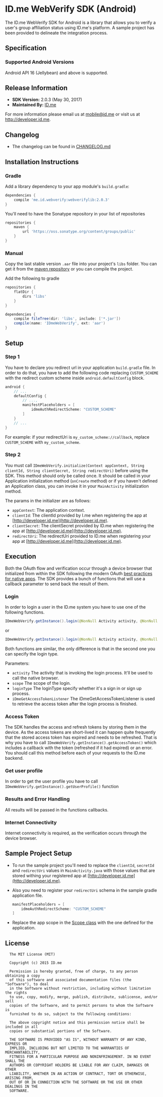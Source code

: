 # ID.me WebVerify SDK (Android)
The ID.me WebVerify SDK for Android is a library that allows you to verify a user's group affiliation status using
ID.me's platform. A sample project has been provided to delineate the integration process.

## Specification
### Supported Android Versions

Android API 16 (Jellybean) and above is supported.

## Release Information
- **SDK Version:** 2.0.3 (May 30, 2017)
- **Maintained By:** [ID.me](http://github.com/IDme)

For more information please email us at mobile@id.me or visit us at http://developer.id.me.

## Changelog
- The changelog can be found in [CHANGELOG.md](CHANGELOG.md)

## Installation Instructions
### Gradle

Add a library dependency to your app module's `build.gradle`:

```groovy
dependencies {
    compile 'me.id.webverify:webverifylib:2.0.3'
}
```

You'll need to have the Sonatype repository in your list of repositories

```groovy
repositories {
    maven {
        url 'https://oss.sonatype.org/content/groups/public'
    }
}

```

### Manual
Copy the last stable version `.aar` file into your project's `libs` folder.
You can get it from the [maven repository](https://repo1.maven.org/maven2/me/id/webverify/webverifylib/) or you can compile the project.

Add the following to gradle

```groovy
repositories {
    flatDir {
        dirs 'libs'
    }
}

dependencies {
    compile fileTree(dir: 'libs', include: ['*.jar'])
    compile(name: 'IDmeWebVerify', ext: 'aar')
}
```

## Setup
### Step 1
You have to declare you redirect url in your application `build.gradle` file.
In order to do that, you have to add the following code replacing `CUSTOM_SCHEME` with the redirect custom scheme inside `android.defaultConfig` block.


```groovy
android {
    // ...
    defaultConfig {
        // ...,
        manifestPlaceholders = [
            idmeAuthRedirectScheme: "CUSTOM_SCHEME"
        ]
    }
    // ...
}
```
For example: if your redirectUri is `my_custom_scheme://callback`, replace `CUSTOM_SCHEME` with `my_custom_scheme`.

### Step 2
You must call `IDmeWebVerify.initialize(Context appContext, String clientId, String clientSecret, String redirectUri)` before using the SDK.
This method should only be called once. It should be called in your Application initialization method (`onCreate` method) or if you haven't defined an Application class, you can invoke it in your `MainActivity` initialization method.

The params in the initializer are as follows:
- `appContext`: The application context.
- `clientId`: The clientId provided by I.me when registering the app at [http://developer.id.me](http://developer.id.me).
- `clientSecret`: The clientSecret provided by ID.me when registering the app at [http://developer.id.me](http://developer.id.me).
- `redirectUri`: The redirectUri provided to ID.me when registering your app at [http://developer.id.me](http://developer.id.me).


## Execution
Both the OAuth flow and verification occur through a device browser that initialized from within the SDK following the modern OAuth [best practices for native apps](https://tools.ietf.org/html/draft-ietf-oauth-native-apps-03).
The SDK provides a bunch of functions that will use a callback parameter to send back the result of them.

### Login
In order to login a user in the ID.me system you have to use one of the following functions.

```java
IDmeWebVerify.getInstance().login(@NonNull Activity activity, @NonNull IDmeScope scope, @NonNull IDmeGetAccessTokenListener listener)
```

or
```java
IDmeWebVerify.getInstance().login(@NonNull Activity activity, @NonNull IDmeScope scope, @Nullable LoginType loginType, @NonNull IDmeGetAccessTokenListener listener)
```

Both functions are similar, the only difference is that in the second one you can specify the login type.

Parameters:
- `activity` The activity that is invoking the login process. It'll be used to call the native browser.
- `scope` The scope of the login.
- `loginType` The loginType specify whether it's a sign in or sign up process.
- `iDmeGetAccessTokenListener` The iDmeGetAccessTokenListener is used to retrieve the access token after the login process is finished.

### Access Token
The SDK handles the access and refresh tokens by storing them in the device. As the access tokens are short-lived it can happen quite frequently that the stored access token has expired and needs to be refreshed.
That is why you have to call `IDmeWebVerify.getInstance().getAccessToken()` which includes a callback with the token (refreshed if it had expired) or an error. You should call this method before each of your requests to the ID.me backend.

### Get user profile
In order to get the user profile you have to call `IDmeWebVerify.getInstance().getUserProfile()` function

### Results and Error Handling
All results will be passed in the functions callbacks.

### Internet Connectivity
Internet connectivity is required, as the verification occurs through the device browser.

## Sample Project Setup

- To run the sample project you'll need to replace the `clientId`, `secretId` and `redirectUri` values in `MainActivity.java` with those values that are stored withing your registered app at [http://developer.id.me](http://developer.id.me).
- Also you need to register your `redirectUri` schema in the sample gradle application file.

    ```groovy
    manifestPlaceholders = [
        idmeAuthRedirectScheme: "CUSTOM_SCHEME"
    ]
    ```
- Replace the app scope in the [Scope class](me.id.webverify/app/src/main/java/me/id/meidwebverify/Scope.java) with the one defined for the application.

## License
```
  The MIT License (MIT)

  Copyright (c) 2015 ID.me

  Permission is hereby granted, free of charge, to any person obtaining a copy
  of this software and associated documentation files (the "Software"), to deal
  in the Software without restriction, including without limitation the rights
  to use, copy, modify, merge, publish, distribute, sublicense, and/or sell
  copies of the Software, and to permit persons to whom the Software is
  furnished to do so, subject to the following conditions:

  The above copyright notice and this permission notice shall be included in all
  copies or substantial portions of the Software.

  THE SOFTWARE IS PROVIDED "AS IS", WITHOUT WARRANTY OF ANY KIND, EXPRESS OR
  IMPLIED, INCLUDING BUT NOT LIMITED TO THE WARRANTIES OF MERCHANTABILITY,
  FITNESS FOR A PARTICULAR PURPOSE AND NONINFRINGEMENT. IN NO EVENT SHALL THE
  AUTHORS OR COPYRIGHT HOLDERS BE LIABLE FOR ANY CLAIM, DAMAGES OR OTHER
  LIABILITY, WHETHER IN AN ACTION OF CONTRACT, TORT OR OTHERWISE, ARISING FROM,
  OUT OF OR IN CONNECTION WITH THE SOFTWARE OR THE USE OR OTHER DEALINGS IN THE
  SOFTWARE.
```
